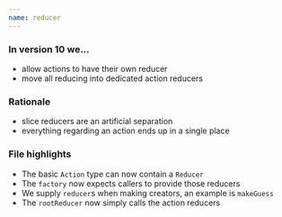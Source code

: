 ```yaml
---
name: reducer
---
```


### In version 10 we...

- allow actions to have their own reducer
- move all reducing into dedicated action reducers

### Rationale

- slice reducers are an artificial separation
- everything regarding an action ends up in a single place

### File highlights

- The basic <span data-file-link="redux/lib/types/action"><code>Action</code></span> type can now contain a <span data-file-link="redux/lib/types/reducer"><code>Reducer</code></span>
- The <span data-file-link="redux/lib/factory"><code>factory</code></span> now expects callers to provide those reducers
- We supply `reducer`s when making creators, an example is <span data-file-link="redux/slices/guessingGame/actions/makeGuess"><code>makeGuess</code></span>
- The <span data-file-link="redux/rootReducer"><code>rootReducer</code></span> now simply calls the action reducers
